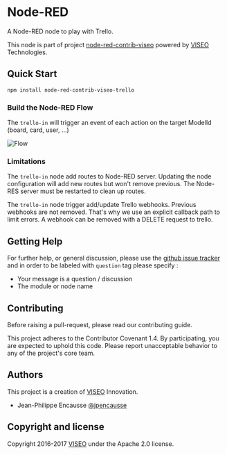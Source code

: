 # Node-RED

A Node-RED node to play with Trello. 

This node is part of project [node-red-contrib-viseo](https://github.com/NGRP/node-red-contrib-viseo) powered by [VISEO](http://www.viseo.com) Technologies.

## Quick Start

```
npm install node-red-contrib-viseo-trello
```

### Build the Node-RED Flow

The `trello-in` will trigger an event of each action on the target ModelId (board, card, user, ...)

![Flow](https://github.com/NGRP/node-red-contrib-viseo/raw/master/node-red-contrib-trello/doc/flow.jpg)


### Limitations

The `trello-in` node add routes to Node-RED server. Updating the node configuration will add new routes but won't remove previous. The Node-RES server must be restarted to clean up routes.

The `trello-in` node trigger add/update Trello webhooks. Previous webhooks are not removed. That's why we use an explicit callback path to limit errors. A webhook can be removed with a DELETE request to trello.


## Getting Help

For further help, or general discussion, please use the [github issue tracker](https://github.com/NGRP/node-red-contrib-viseo/issues) and in order to be labeled with `question` tag please specify :
- Your message is a question / discussion
- The module or node name

## Contributing

Before raising a pull-request, please read our contributing guide.

This project adheres to the Contributor Covenant 1.4. By participating, 
you are expected to uphold this code. 
Please report unacceptable behavior to any of the project's core team.

## Authors

This project is a creation of [VISEO](http://www.viseo.com) Innovation.

- Jean-Philippe Encausse [@jpencausse](https://twitter.com/jpencausse)


## Copyright and license

Copyright 2016-2017 [VISEO](http://www.viseo.com) under the Apache 2.0 license.